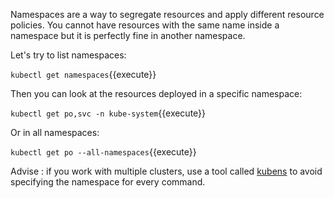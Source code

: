 Namespaces are a way to segregate resources and apply different resource policies.
You cannot have resources with the same name inside a namespace but it is perfectly fine in another namespace.

Let's try to list namespaces:

`kubectl get namespaces`{{execute}}

Then you can look at the resources deployed in a specific namespace:

`kubectl get po,svc -n kube-system`{{execute}}

Or in all namespaces:

`kubectl get po --all-namespaces`{{execute}}

Advise : if you work with multiple clusters, use a tool called [kubens](https://github.com/ahmetb/kubectx) to avoid specifying the namespace for every command.

